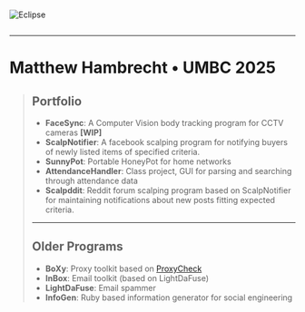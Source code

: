 ```
```
![Eclipse](https://i.imgur.com/zHIJClh.gif)
```
```

---
# Matthew Hambrecht   •   UMBC 2025

> ## Portfolio
> - **FaceSync**: A Computer Vision body tracking program for CCTV cameras **[WIP]**
> - **ScalpNotifier**: A facebook scalping program for notifying buyers of newly listed items of specified criteria.
> - **SunnyPot**: Portable HoneyPot for home networks
> - **AttendanceHandler**: Class project, GUI for parsing and searching through attendance data
> - **Scalpddit**: Reddit forum scalping program based on ScalpNotifier for maintaining notifications about new posts fitting expected criteria.
> ---
> ## Older Programs
> - **BoXy**: Proxy toolkit based on [ProxyCheck](http://www.corpit.ru/mjt/proxycheck)
> - **InBox**: Email toolkit (based on LightDaFuse)
> - **LightDaFuse**: Email spammer
> - **InfoGen**: Ruby based information generator for social engineering
